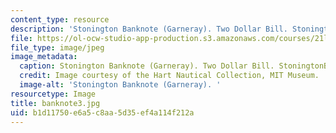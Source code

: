 ```yaml
---
content_type: resource
description: 'Stonington Banknote (Garneray). Two Dollar Bill. StoningtonBank, Connecticut. '
file: https://ol-ocw-studio-app-production.s3.amazonaws.com/courses/21l-705-major-authors-melville-and-morrison-fall-2003/b1d11750e6a5c8aa5d35ef4a114f212a_banknote3.jpg
file_type: image/jpeg
image_metadata:
  caption: Stonington Banknote (Garneray). Two Dollar Bill. StoningtonBank, Connecticut.
  credit: Image courtesy of the Hart Nautical Collection, MIT Museum.
  image-alt: 'Stonington Banknote (Garneray). '
resourcetype: Image
title: banknote3.jpg
uid: b1d11750-e6a5-c8aa-5d35-ef4a114f212a
---
```

